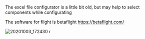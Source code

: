 
The excel file configurator is a little bit old, but may help to select components while configurating

The software for flight is betaflight
https://betaflight.com/

![20201003_172430 r](https://user-images.githubusercontent.com/93715225/141070995-d95a1b54-abf6-4f6b-84be-bff5982271fc.jpg)
